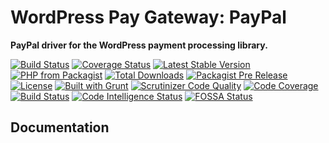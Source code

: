 # WordPress Pay Gateway: PayPal

**PayPal driver for the WordPress payment processing library.**

[![Build Status](https://travis-ci.org/wp-pay-gateways/paypal.svg?branch=develop)](https://travis-ci.org/wp-pay-gateways/paypal)
[![Coverage Status](https://coveralls.io/repos/wp-pay-gateways/paypal/badge.svg?branch=develop&service=github)](https://coveralls.io/github/wp-pay-gateways/paypal?branch=develop)
[![Latest Stable Version](https://img.shields.io/packagist/v/wp-pay-gateways/paypal.svg)](https://packagist.org/packages/wp-pay-gateways/paypal)
[![PHP from Packagist](https://img.shields.io/packagist/php-v/wp-pay-gateways/paypal.svg)](https://packagist.org/packages/wp-pay-gateways/paypal)
[![Total Downloads](https://img.shields.io/packagist/dt/wp-pay-gateways/paypal.svg)](https://packagist.org/packages/wp-pay-gateways/paypal)
[![Packagist Pre Release](https://img.shields.io/packagist/vpre/wp-pay-gateways/paypal.svg)](https://packagist.org/packages/wp-pay-gateways/paypal)
[![License](https://img.shields.io/packagist/l/wp-pay-gateways/paypal.svg)](https://packagist.org/packages/wp-pay-gateways/paypal)
[![Built with Grunt](https://gruntjs.com/cdn/builtwith.svg)](http://gruntjs.com/)
[![Scrutinizer Code Quality](https://scrutinizer-ci.com/g/wp-pay-gateways/paypal/badges/quality-score.png?b=develop)](https://scrutinizer-ci.com/g/wp-pay-gateways/paypal/?branch=develop)
[![Code Coverage](https://scrutinizer-ci.com/g/wp-pay-gateways/paypal/badges/coverage.png?b=develop)](https://scrutinizer-ci.com/g/wp-pay-gateways/paypal/?branch=develop)
[![Build Status](https://scrutinizer-ci.com/g/wp-pay-gateways/paypal/badges/build.png?b=develop)](https://scrutinizer-ci.com/g/wp-pay-gateways/paypal/build-status/develop)
[![Code Intelligence Status](https://scrutinizer-ci.com/g/wp-pay-gateways/paypal/badges/code-intelligence.svg?b=develop)](https://scrutinizer-ci.com/code-intelligence)
[![FOSSA Status](https://app.fossa.io/api/projects/git%2Bgithub.com%2Fwp-pay-gateways%2Fpaypal.svg?type=shield)](https://app.fossa.io/projects/git%2Bgithub.com%2Fwp-pay-gateways%2Fpaypal?ref=badge_shield)

## Documentation
